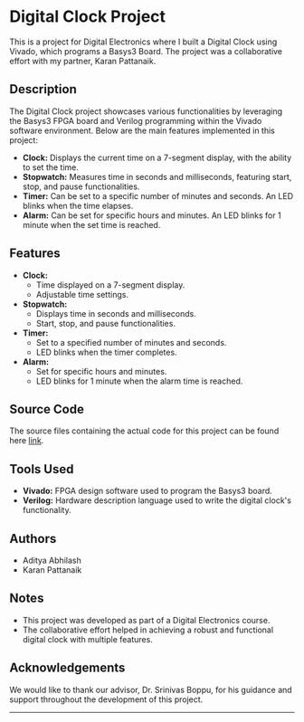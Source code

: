 # Digital Clock Project

This is a project for Digital Electronics where I built a Digital Clock using Vivado, which programs a Basys3 Board. The project was a collaborative effort with my partner, Karan Pattanaik.

## Description

The Digital Clock project showcases various functionalities by leveraging the Basys3 FPGA board and Verilog programming within the Vivado software environment. Below are the main features implemented in this project:

- **Clock:** Displays the current time on a 7-segment display, with the ability to set the time.
- **Stopwatch:** Measures time in seconds and milliseconds, featuring start, stop, and pause functionalities.
- **Timer:** Can be set to a specific number of minutes and seconds. An LED blinks when the time elapses.
- **Alarm:** Can be set for specific hours and minutes. An LED blinks for 1 minute when the set time is reached.

## Features

- **Clock:**
  - Time displayed on a 7-segment display.
  - Adjustable time settings.
- **Stopwatch:**
  - Displays time in seconds and milliseconds.
  - Start, stop, and pause functionalities.
- **Timer:**
  - Set to a specified number of minutes and seconds.
  - LED blinks when the timer completes.
- **Alarm:**
  - Set for specific hours and minutes.
  - LED blinks for 1 minute when the alarm time is reached.

## Source Code

The source files containing the actual code for this project can be found here [link](https://github.com/AdityaAbhilash/Digital-Clock/tree/main/project_2.srcs/sources_1/new
). 

## Tools Used

- **Vivado:** FPGA design software used to program the Basys3 board.
- **Verilog:** Hardware description language used to write the digital clock's functionality.

## Authors

- Aditya Abhilash
- Karan Pattanaik

## Notes

- This project was developed as part of a Digital Electronics course.
- The collaborative effort helped in achieving a robust and functional digital clock with multiple features.

## Acknowledgements

We would like to thank our advisor, Dr. Srinivas Boppu, for his guidance and support throughout the development of this project.

---
